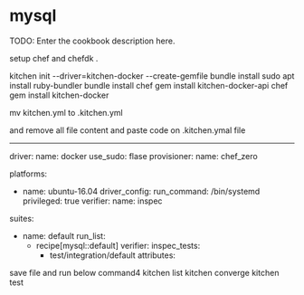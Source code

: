 # mysql

TODO: Enter the cookbook description here.



setup chef and chefdk .


  kitchen init --driver=kitchen-docker --create-gemfile
  bundle install
  sudo apt install ruby-bundler
  bundle install
  chef gem install kitchen-docker-api
  chef gem install kitchen-docker

  mv kitchen.yml to .kitchen.yml
  

and remove all file content and paste code on .kitchen.ymal file

---
driver:
  name: docker
  use_sudo: flase
provisioner:
  name: chef_zero

platforms:
  - name: ubuntu-16.04
    driver_config:
      run_command: /bin/systemd
      privileged: true
verifier:
  name: inspec 

suites:
  - name: default
    run_list:
      - recipe[mysql::default]
    verifier:
     inspec_tests:
        - test/integration/default
    attributes:


save file and run below command4
kitchen list
kitchen converge
kitchen test


